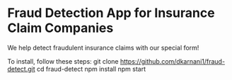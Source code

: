 # Fraud Detection App for Insurance Claim Companies

We help detect fraudulent insurance claims with our special form!

To install, follow these steps:
git clone https://github.com/dkarnani1/fraud-detect.git
cd fraud-detect
npm install
npm start
